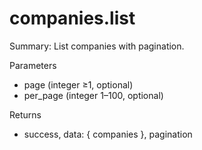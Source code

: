 # companies.list

Summary: List companies with pagination.

Parameters
- page (integer ≥1, optional)
- per_page (integer 1–100, optional)

Returns
- success, data: { companies }, pagination
